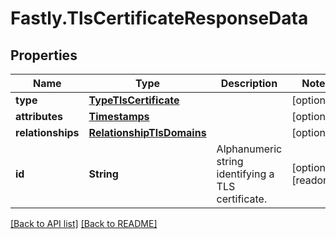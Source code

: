 # Fastly.TlsCertificateResponseData

## Properties

Name | Type | Description | Notes
------------ | ------------- | ------------- | -------------
**type** | [**TypeTlsCertificate**](TypeTlsCertificate.md) |  | [optional] 
**attributes** | [**Timestamps**](Timestamps.md) |  | [optional] 
**relationships** | [**RelationshipTlsDomains**](RelationshipTlsDomains.md) |  | [optional] 
**id** | **String** | Alphanumeric string identifying a TLS certificate. | [optional] [readonly] 



[[Back to API list]](../../README.md#endpoints) [[Back to README]](../../README.md)
